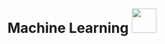 <h1> Machine Learning <img src= "https://user-images.githubusercontent.com/72623174/120094417-6ae40080-c14a-11eb-97d7-dc67cba448d4.png" height="50" width="50"></h1>

